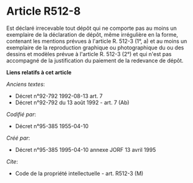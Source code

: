 # Article R512-8

Est déclaré irrecevable tout dépôt qui ne comporte pas au moins un exemplaire de la déclaration de dépôt, même irrégulière en
la forme, contenant les mentions prévues à l'article R. 512-3 (1°, a) et au moins un exemplaire de la reproduction graphique
ou photographique du ou des dessins et modèles prévue à l'article R. 512-3 (2°) et qui n'est pas accompagné de la
justification du paiement de la redevance de dépôt.

**Liens relatifs à cet article**

_Anciens textes_:

  - Décret n°92-792 1992-08-13 art. 7
  - Décret n°92-792 du 13 août 1992 - art. 7 (Ab)

_Codifié par_:

  - Décret n°95-385 1955-04-10

_Créé par_:

  - Décret n°95-385 1995-04-10 annexe JORF 13 avril 1995

_Cite_:

  - Code de la propriété intellectuelle - art. R512-3 (M)
